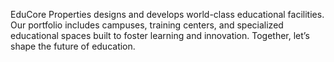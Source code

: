 EduCore Properties designs and develops world-class educational facilities. Our portfolio includes campuses, training centers, and specialized educational spaces built to foster learning and innovation. Together, let’s shape the future of education.
